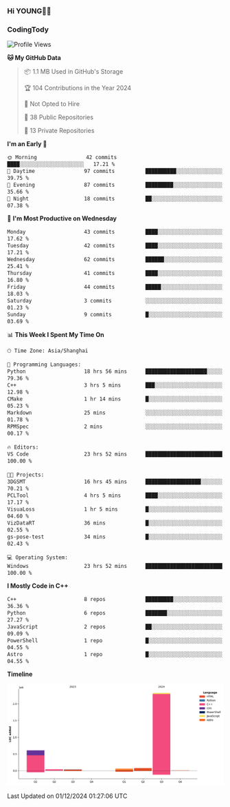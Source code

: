 <!--
**IHKYoung/IHKYoung** is a ✨ _special_ ✨ repository because its `README.md` (this file) appears on your GitHub profile.

Here are some ideas to get you started:

- 🔭 I’m currently working on ...
- 🌱 I’m currently learning ...
- 👯 I’m looking to collaborate on ...
- 🤔 I’m looking for help with ...
- 💬 Ask me about ...
- 📫 How to reach me: ...
- 😄 Pronouns: ...
- ⚡ Fun fact: ...
-->

### Hi YOUNG👋🏻


### CodingTody
<!--START_SECTION:waka-->
![Profile Views](http://img.shields.io/badge/Profile%20Views-1-blue)

**🐱 My GitHub Data** 

> 📦 1.1 MB Used in GitHub's Storage 
 > 
> 🏆 104 Contributions in the Year 2024
 > 
> 🚫 Not Opted to Hire
 > 
> 📜 38 Public Repositories 
 > 
> 🔑 13 Private Repositories 
 > 
**I'm an Early 🐤** 

```text
🌞 Morning                42 commits          ████░░░░░░░░░░░░░░░░░░░░░   17.21 % 
🌆 Daytime                97 commits          ██████████░░░░░░░░░░░░░░░   39.75 % 
🌃 Evening                87 commits          █████████░░░░░░░░░░░░░░░░   35.66 % 
🌙 Night                  18 commits          ██░░░░░░░░░░░░░░░░░░░░░░░   07.38 % 
```
📅 **I'm Most Productive on Wednesday** 

```text
Monday                   43 commits          ████░░░░░░░░░░░░░░░░░░░░░   17.62 % 
Tuesday                  42 commits          ████░░░░░░░░░░░░░░░░░░░░░   17.21 % 
Wednesday                62 commits          ██████░░░░░░░░░░░░░░░░░░░   25.41 % 
Thursday                 41 commits          ████░░░░░░░░░░░░░░░░░░░░░   16.80 % 
Friday                   44 commits          █████░░░░░░░░░░░░░░░░░░░░   18.03 % 
Saturday                 3 commits           ░░░░░░░░░░░░░░░░░░░░░░░░░   01.23 % 
Sunday                   9 commits           █░░░░░░░░░░░░░░░░░░░░░░░░   03.69 % 
```


📊 **This Week I Spent My Time On** 

```text
🕑︎ Time Zone: Asia/Shanghai

💬 Programming Languages: 
Python                   18 hrs 56 mins      ████████████████████░░░░░   79.36 % 
C++                      3 hrs 5 mins        ███░░░░░░░░░░░░░░░░░░░░░░   12.98 % 
CMake                    1 hr 14 mins        █░░░░░░░░░░░░░░░░░░░░░░░░   05.23 % 
Markdown                 25 mins             ░░░░░░░░░░░░░░░░░░░░░░░░░   01.78 % 
RPMSpec                  2 mins              ░░░░░░░░░░░░░░░░░░░░░░░░░   00.17 % 

🔥 Editors: 
VS Code                  23 hrs 52 mins      █████████████████████████   100.00 % 

🐱‍💻 Projects: 
3DGSMT                   16 hrs 45 mins      ██████████████████░░░░░░░   70.21 % 
PCLTool                  4 hrs 5 mins        ████░░░░░░░░░░░░░░░░░░░░░   17.17 % 
VisuaLoss                1 hr 5 mins         █░░░░░░░░░░░░░░░░░░░░░░░░   04.60 % 
VizDataRT                36 mins             █░░░░░░░░░░░░░░░░░░░░░░░░   02.55 % 
gs-pose-test             34 mins             █░░░░░░░░░░░░░░░░░░░░░░░░   02.43 % 

💻 Operating System: 
Windows                  23 hrs 52 mins      █████████████████████████   100.00 % 
```

**I Mostly Code in C++** 

```text
C++                      8 repos             █████████░░░░░░░░░░░░░░░░   36.36 % 
Python                   6 repos             ███████░░░░░░░░░░░░░░░░░░   27.27 % 
JavaScript               2 repos             ██░░░░░░░░░░░░░░░░░░░░░░░   09.09 % 
PowerShell               1 repo              █░░░░░░░░░░░░░░░░░░░░░░░░   04.55 % 
Astro                    1 repo              █░░░░░░░░░░░░░░░░░░░░░░░░   04.55 % 
```



**Timeline**

![Lines of Code chart](https://raw.githubusercontent.com/IHKYoung/IHKYoung/baseline/assets/bar_graph.png)


 Last Updated on 01/12/2024 01:27:06 UTC
<!--END_SECTION:waka-->
